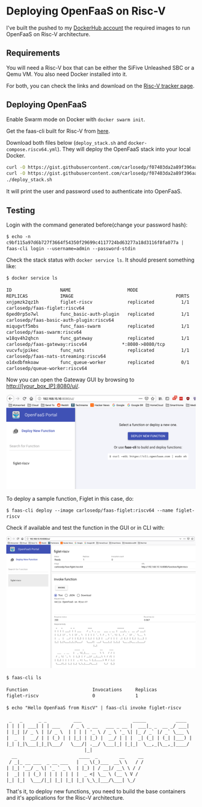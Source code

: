 # Deploying OpenFaaS on Risc-V

I've built the pushed to my [DockerHub account](https://hub.docker.com/) the required images to run OpenFaaS on Risc-V architecture.

## Requirements

You will need a Risc-V box that can be either the SiFive Unleashed SBC or a Qemu VM. You also need Docker installed into it.

For both, you can check the links and download on the [Risc-V tracker page](https://github.com/carlosedp/riscv-bringup#virtual-machine-pre-built-go-and-docker).

## Deploying OpenFaaS

Enable Swarm mode on Docker with `docker swarm init`.

Get the faas-cli built for Risc-V from [here](https://github.com/carlosedp/riscv-bringup/releases/download/v1.0/faas-cli-riscv64.gz).

Download both files below (`deploy_stack.sh` and `docker-compose.riscv64.yml`). They will deploy the OpenFaaS stack into your local Docker.

```bash
curl -O https://gist.githubusercontent.com/carlosedp/f07403da2a89f396aa4a05663f77a2d3/raw/85f3d5441ba7d8f159b85274f50e9c08f6b71f3d/docker-compose.riscv64.yml
curl -O https://gist.githubusercontent.com/carlosedp/f07403da2a89f396aa4a05663f77a2d3/raw/85f3d5441ba7d8f159b85274f50e9c08f6b71f3d/deploy_stack.sh
./deploy_stack.sh
```

It will print the user and password used to authenticate into OpenFaaS.

## Testing

Login with the command generated before(change your password hash):

```
$ echo -n c9bf115a97d6b727f3664f54350f29699c4117724bd63277a18d3116f8fa077a | faas-cli login --username=admin --password-stdin
```

Check the stack status with `docker service ls`. It should present something like:

```
$ docker service ls

ID                  NAME                     MODE                REPLICAS            IMAGE                                      PORTS
xnjpmzk2qz1h        figlet-riscv             replicated          1/1                 carlosedp/faas-figlet:riscv64
6ped0rp5o7wl        func_basic-auth-plugin   replicated          1/1                 carlosedp/faas-basic-auth-plugin:riscv64
miqugvtf5mbs        func_faas-swarm          replicated          1/1                 carlosedp/faas-swarm:riscv64
w18qv4h2qhcn        func_gateway             replicated          1/1                 carlosedp/faas-gateway:riscv64             *:8080->8080/tcp
vucvfujpikec        func_nats                replicated          1/1                 carlosedp/faas-nats-streaming:riscv64
o1dxdbfmkoaw        func_queue-worker        replicated          0/1                 carlosedp/queue-worker:riscv64
```

Now you can open the Gateway GUI by browsing to [http://[your_box_IP]:8080/ui/](http://[your_box_IP]:8080/ui/).

![image](portal.png)

To deploy a sample function, Figlet in this case, do:

```
$ faas-cli deploy --image carlosedp/faas-figlet:riscv64 --name figlet-riscv
```

Check if available and test the function in the GUI or in CLI with:

![image](func.png)

```
$ faas-cli ls

Function                      	Invocations    	Replicas
figlet-riscv                  	0              	1

$ echo "Hello OpenFaaS from RiscV" | faas-cli invoke figlet-riscv

 _   _      _ _          ___                   _____           ____
| | | | ___| | | ___    / _ \ _ __   ___ _ __ |  ___|_ _  __ _/ ___|
| |_| |/ _ \ | |/ _ \  | | | | '_ \ / _ \ '_ \| |_ / _` |/ _` \___ \
|  _  |  __/ | | (_) | | |_| | |_) |  __/ | | |  _| (_| | (_| |___) |
|_| |_|\___|_|_|\___/   \___/| .__/ \___|_| |_|_|  \__,_|\__,_|____/
                             |_|
  __                       ____  _        __     __
 / _|_ __ ___  _ __ ___   |  _ \(_)___  __\ \   / /
| |_| '__/ _ \| '_ ` _ \  | |_) | / __|/ __\ \ / /
|  _| | | (_) | | | | | | |  _ <| \__ \ (__ \ V /
|_| |_|  \___/|_| |_| |_| |_| \_\_|___/\___| \_/

```

That's it, to deploy new functions, you need to build the base containers and it's applications for the Risc-V architecture.
